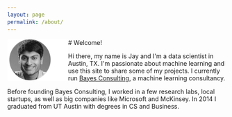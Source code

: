 ```yaml
---
layout: page
permalink: /about/
---
```


<img align="left" src="/assets/jayshah_circlepic.png"> 
# Welcome!

Hi there, my name is Jay and I'm a data scientist in Austin, TX. I'm passionate
about machine learning and use this site to share some of my projects. I currently
run [Bayes Consulting](www.bayesconsulting.io), a machine learning consultancy.

Before founding Bayes Consulting, I worked in a few research labs,
local startups, as well as big companies like Microsoft and McKinsey.
In 2014 I graduated from UT Austin with degrees in CS and Business.

